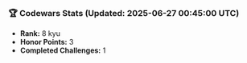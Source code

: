 ### 🏆 Codewars Stats (Updated: 2025-06-27 00:45:00 UTC)

- **Rank:** 8 kyu
- **Honor Points:** 3
- **Completed Challenges:** 1
